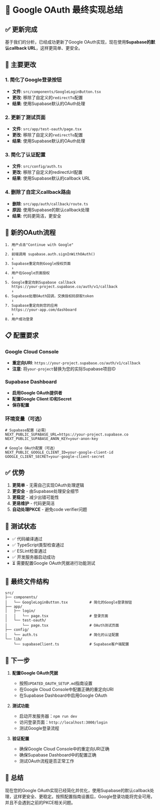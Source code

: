 # 🎉 Google OAuth 最终实现总结

## ✅ 更新完成

基于我们的分析，已经成功更新了Google OAuth实现，现在使用**Supabase的默认callback URL**，这样更简单、更安全。

## 🔄 主要更改

### 1. 简化了Google登录按钮
- **文件**: `src/components/GoogleLoginButton.tsx`
- **更改**: 移除了自定义的`redirectTo`配置
- **结果**: 使用Supabase默认的OAuth处理

### 2. 更新了测试页面
- **文件**: `src/app/test-oauth/page.tsx`
- **更改**: 移除了自定义的`redirectTo`配置
- **结果**: 使用Supabase默认的OAuth处理

### 3. 简化了认证配置
- **文件**: `src/config/auth.ts`
- **更改**: 移除了自定义的redirectUrl配置
- **结果**: 使用Supabase默认的callback URL

### 4. 删除了自定义callback路由
- **删除**: `src/app/auth/callback/route.ts`
- **原因**: 使用Supabase的默认callback处理
- **结果**: 代码更简洁，更安全

## 🎯 新的OAuth流程

```
1. 用户点击"Continue with Google"
   ↓
2. 前端调用 supabase.auth.signInWithOAuth()
   ↓
3. Supabase重定向到Google授权页面
   ↓
4. 用户在Google页面授权
   ↓
5. Google重定向到Supabase callback
   https://your-project.supabase.co/auth/v1/callback
   ↓
6. Supabase处理OAuth回调，交换授权码获取token
   ↓
7. Supabase重定向到您的应用
   https://your-app.com/dashboard
   ↓
8. 用户成功登录
```

## 📋 配置要求

### Google Cloud Console
- **重定向URI**: `https://your-project.supabase.co/auth/v1/callback`
- **注意**: 将`your-project`替换为您的实际Supabase项目ID

### Supabase Dashboard
- **启用Google OAuth提供者**
- **配置Google Client ID和Secret**
- **保存配置**

### 环境变量（可选）
```env
# Supabase配置（必需）
NEXT_PUBLIC_SUPABASE_URL=https://your-project.supabase.co
NEXT_PUBLIC_SUPABASE_ANON_KEY=your-anon-key

# Google OAuth配置（可选）
NEXT_PUBLIC_GOOGLE_CLIENT_ID=your-google-client-id
GOOGLE_CLIENT_SECRET=your-google-client-secret
```

## ✅ 优势

1. **更简单** - 无需自己实现OAuth处理逻辑
2. **更安全** - 由Supabase处理安全细节
3. **更稳定** - 减少出错可能性
4. **更易维护** - 代码更简洁
5. **自动处理PKCE** - 避免code verifier问题

## 🧪 测试状态

- ✅ 代码编译通过
- ✅ TypeScript类型检查通过
- ✅ ESLint检查通过
- ✅ 开发服务器启动成功
- ⏳ 需要配置Google OAuth凭据进行功能测试

## 📁 最终文件结构

```
src/
├── components/
│   └── GoogleLoginButton.tsx          # 简化的Google登录按钮
├── app/
│   ├── login/
│   │   └── page.tsx                   # 登录页面
│   └── test-oauth/
│       └── page.tsx                   # OAuth测试页面
├── config/
│   └── auth.ts                        # 简化的认证配置
└── lib/
    └── supabaseClient.ts              # Supabase客户端配置
```

## 🚀 下一步

1. **配置Google OAuth凭据**
   - 按照`UPDATED_OAUTH_SETUP.md`指南设置
   - 在Google Cloud Console中配置正确的重定向URI
   - 在Supabase Dashboard中启用Google OAuth

2. **测试功能**
   - 启动开发服务器：`npm run dev`
   - 访问登录页面：`http://localhost:3000/login`
   - 测试Google登录流程

3. **验证配置**
   - 确保Google Cloud Console中的重定向URI正确
   - 确保Supabase Dashboard中的配置正确
   - 测试OAuth流程是否正常工作

## 🎉 总结

现在您的Google OAuth实现已经简化并优化，使用Supabase的默认callback处理，这样更安全、更稳定。按照配置指南设置后，Google登录功能将完全可用，并且不会遇到之前的PKCE相关问题。
